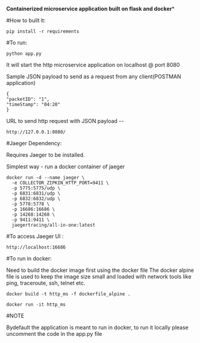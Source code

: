 ********Containerized microservice application built on flask and docker*********

#How to built it:

```
pip install -r requirements
```

#To run:

```
python app.py
```

It will start the http microservice application on localhost @ port 8080

Sample JSON payload to send as a request from any client(POSTMAN application)
```
{
"packetID": "1",
"timeStamp": "04:20"
}
```

URL to send http request with JSON payload --  
```
http://127.0.0.1:8080/
```

#Jaeger Dependency:

Requires Jaeger to be installed.

Simplest way - run a docker container of jaeger
```
docker run -d --name jaeger \
  -e COLLECTOR_ZIPKIN_HTTP_PORT=9411 \
  -p 5775:5775/udp \
  -p 6831:6831/udp \
  -p 6832:6832/udp \
  -p 5778:5778 \
  -p 16686:16686 \
  -p 14268:14268 \
  -p 9411:9411 \
  jaegertracing/all-in-one:latest
```

#To access Jaeger UI : 

```
http://localhost:16686

````

#To run in docker:

Need to build the docker image first using the docker file
The docker alpine file is used to keep the image size small and loaded with 
network tools like ping, traceroute, ssh, telnet etc.
```
docker build -t http_ms -f dockerfile_alpine .
```
```
docker run -it http_ms
```

#NOTE 

Bydefault the application is meant to run in docker, 
to run it locally please uncomment the code in the app.py file